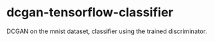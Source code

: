 # dcgan-tensorflow-classifier
DCGAN on the mnist dataset, classifier using the trained discriminator.
